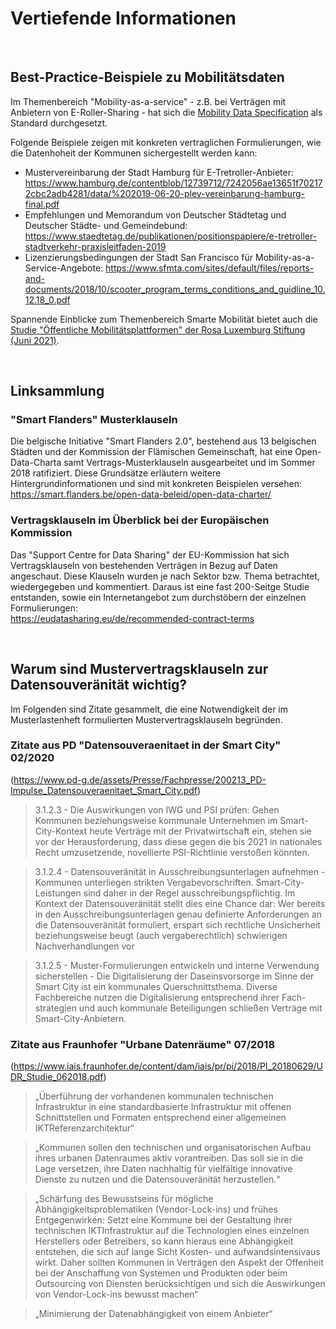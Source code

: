 
# Vertiefende Informationen

&nbsp;

## Best-Practice-Beispiele zu Mobilitätsdaten

Im Themenbereich "Mobility-as-a-service" - z.B. bei Verträgen mit Anbietern von E-Roller-Sharing - hat sich die [Mobility Data Specification](https://github.com/openmobilityfoundation/mobility-data-specification) als Standard durchgesetzt.

Folgende Beispiele zeigen mit konkreten vertraglichen Formulierungen, wie die Datenhoheit der Kommunen sichergestellt werden kann:

* Mustervereinbarung der Stadt Hamburg für E-Tretroller-Anbieter: https://www.hamburg.de/contentblob/12739712/7242056ae13651f702172cbc2adb4281/data/%202019-06-20-plev-vereinbarung-hamburg-final.pdf
* Empfehlungen und Memorandum von Deutscher Städtetag und Deutscher Städte- und Gemeindebund: https://www.staedtetag.de/publikationen/positionspapiere/e-tretroller-stadtverkehr-praxisleitfaden-2019
* Lizenzierungsbedingungen der Stadt San Francisco für Mobility-as-a-Service-Angebote: https://www.sfmta.com/sites/default/files/reports-and-documents/2018/10/scooter_program_terms_conditions_and_guidline_10.12.18_0.pdf

Spannende Einblicke zum Themenbereich Smarte Mobilität bietet auch die [Studie "Öffentliche Mobilitätsplattformen" der Rosa Luxemburg Stiftung (Juni 2021)](https://www.rosalux.de/publikation/id/44480/oeffentliche-mobilitaetsplattformen).

&nbsp;

## Linksammlung

### "Smart Flanders" Musterklauseln

Die belgische Initiative "Smart Flanders 2.0", bestehend aus 13 belgischen Städten und der Kommission der Flämischen Gemeinschaft, hat eine Open-Data-Charta samt Vertrags-Musterklauseln ausgearbeitet und im Sommer 2018 ratifiziert. Diese Grundsätze erläutern weitere Hintergrundinformationen und sind mit konkreten Beispielen versehen:\
https://smart.flanders.be/open-data-beleid/open-data-charter/

### Vertragsklauseln im Überblick bei der Europäischen Kommission

Das "Support Centre for Data Sharing" der EU-Kommission hat sich Vertragsklauseln von bestehenden Verträgen in Bezug auf Daten angeschaut. Diese Klauseln wurden je nach Sektor bzw. Thema betrachtet, wiedergegeben und kommentiert. Daraus ist eine fast 200-Seitge Studie entstanden, sowie ein Internetangebot zum durchstöbern der einzelnen Formulierungen:\
https://eudatasharing.eu/de/recommended-contract-terms

&nbsp;

## Warum sind Mustervertragsklauseln zur Datensouveränität wichtig?

Im Folgenden sind Zitate gesammelt, die eine Notwendigkeit der im Musterlastenheft formulierten Mustervertragsklauseln begründen.

### Zitate aus PD "Datensouveraenitaet in der Smart City" 02/2020
(https://www.pd-g.de/assets/Presse/Fachpresse/200213_PD-Impulse_Datensouveraenitaet_Smart_City.pdf)

> 3.1.2.3 - Die Auswirkungen von IWG und PSI prüfen: Gehen Kommunen beziehungsweise kommunale Unternehmen im Smart-City-Kontext heute Verträge mit der Privatwirtschaft ein, stehen sie vor der Herausforderung, dass diese gegen die bis 2021 in nationales Recht umzusetzende, novellierte PSI-Richtlinie verstoßen könnten.

> 3.1.2.4 - Datensouveränität in Ausschreibungsunterlagen aufnehmen - Kommunen unterliegen strikten Vergabevorschriften. Smart-City-Leistungen sind daher in der Regel ausschreibungspflichtig. Im Kontext der Datensouveränität stellt dies eine Chance dar: Wer bereits in den Ausschreibungsunterlagen genau definierte Anforderungen an die Datensouveränität formuliert, erspart sich rechtliche Unsicherheit beziehungsweise beugt (auch vergaberechtlich) schwierigen
Nachverhandlungen vor

> 3.1.2.5 - Muster-Formulierungen entwickeln und interne Verwendung sicherstellen - Die Digitalisierung der Daseinsvorsorge im Sinne der Smart City ist ein kommunales Querschnittsthema. Diverse Fachbereiche nutzen die Digitalisierung entsprechend ihrer Fach-strategien und auch
kommunale Beteiligungen schließen Verträge mit Smart-City-Anbietern.

### Zitate aus Fraunhofer "Urbane Datenräume" 07/2018
(https://www.iais.fraunhofer.de/content/dam/iais/pr/pi/2018/PI_20180629/UDR_Studie_062018.pdf)

> „Überführung der vorhandenen kommunalen technischen Infrastruktur in eine standardbasierte Infrastruktur mit offenen Schnittstellen und Formaten entsprechend einer allgemeinen IKTReferenzarchitektur“

> „Kommunen sollen den technischen und organisatorischen Aufbau ihres urbanen Datenraumes aktiv vorantreiben. Das soll sie in die Lage versetzen, ihre Daten nachhaltig für vielfältige innovative Dienste zu nutzen und die Datensouveränität herzustellen.“

> „Schärfung des Bewusstseins für mögliche Abhängigkeitsproblematiken (Vendor-Lock-ins) und frühes Entgegenwirken: Setzt eine Kommune bei der Gestaltung ihrer technischen IKTInfrastruktur auf die Technologien eines einzelnen Herstellers oder Betreibers, so kann hieraus eine Abhängigkeit entstehen, die sich auf lange Sicht Kosten- und aufwandsintensivaus wirkt. Daher sollten Kommunen in Verträgen den Aspekt der Offenheit bei der Anschaffung von Systemen und Produkten oder beim Outsourcing von Diensten berücksichtigen und sich die Auswirkungen von Vendor-Lock-ins bewusst machen“

> „Minimierung der Datenabhängigkeit von einem Anbieter“

